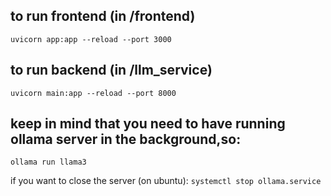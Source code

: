 ## to run frontend (in /frontend)

`uvicorn app:app --reload --port 3000`

## to run backend (in /llm_service)

`uvicorn main:app --reload --port 8000`

## keep in mind that you need to have running ollama server in the background,so:

`ollama run llama3`

if you want to close the server (on ubuntu):
`systemctl stop ollama.service`
